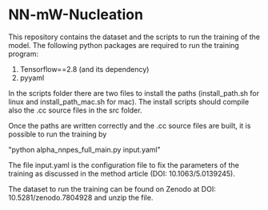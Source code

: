 # NN-mW-Nucleation
This repository contains the dataset and the scripts to run the training of the model.
The following python packages are required to run the training program:

1. Tensorflow==2.8 (and its dependency)
2. pyyaml

In the scripts folder there are two files to install the paths (install_path.sh for linux and install_path_mac.sh for mac).
The install scripts should compile also the .cc source files in the src folder.

Once the paths are written correctly and the .cc source files are built, it is possible to run the training by 

"python alpha_nnpes_full_main.py input.yaml"

The file input.yaml is the configuration file to fix the parameters of the training as discussed in the method article (DOI: 10.1063/5.0139245).


The dataset to run the training can be found on Zenodo at DOI: 10.5281/zenodo.7804928 and unzip the file.
